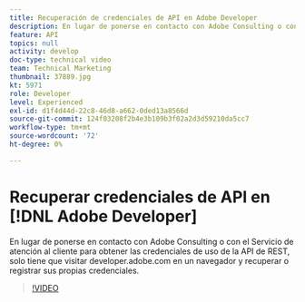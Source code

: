 ```yaml
---
title: Recuperación de credenciales de API en Adobe Developer
description: En lugar de ponerse en contacto con Adobe Consulting o con el Servicio de atención al cliente para obtener las credenciales de uso de la API de REST, solo tiene que visitar developer.adobe.com en un navegador y recuperar o registrar sus propias credenciales.
feature: API
topics: null
activity: develop
doc-type: technical video
team: Technical Marketing
thumbnail: 37889.jpg
kt: 5971
role: Developer
level: Experienced
exl-id: d1f4d44d-22c8-46d8-a662-0ded13a8566d
source-git-commit: 124f03208f2b4e3b109b3f02a2d3d59210da5cc7
workflow-type: tm+mt
source-wordcount: '72'
ht-degree: 0%

---
```


# Recuperar credenciales de API en [!DNL Adobe Developer]

En lugar de ponerse en contacto con Adobe Consulting o con el Servicio de atención al cliente para obtener las credenciales de uso de la API de REST, solo tiene que visitar developer.adobe.com en un navegador y recuperar o registrar sus propias credenciales.

>[!VIDEO](https://video.tv.adobe.com/v/326845/?quality=12&learn=on&captions=spa)
